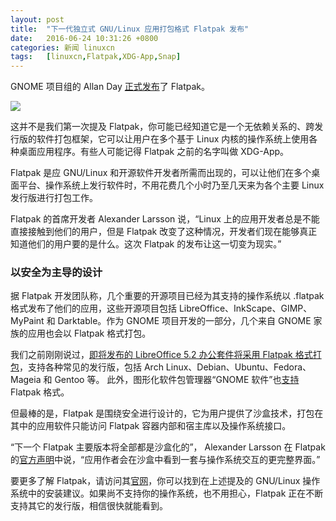 ```yaml
---
layout: post
title:	"下一代独立式 GNU/Linux 应用打包格式 Flatpak 发布"
date:	2016-06-24 10:31:26 +0800 
categories:	新闻 linuxcn 
tags:	[linuxcn,Flatpak,XDG-App,Snap]
---
```



GNOME 项目组的 Allan Day [正式发布](http://flatpak.org/press/2016-06-21-flatpak-released.html)了 Flatpak。


![](/Asserts/Images//attachment/album/201606/24/103127a774ydcqgr6u76bq.jpg)


这并不是我们第一次提及 Flatpak，你可能已经知道它是一个无依赖关系的、跨发行版的软件打包框架，它可以让用户在多个基于 Linux 内核的操作系统上使用各种桌面应用程序。有些人可能记得 Flatpak 之前的名字叫做 XDG-App。


Flatpak 是应 GNU/Linux 和开源软件开发者所需而出现的，可以让他们在多个桌面平台、操作系统上发行软件时，不用花费几个小时乃至几天来为各个主要 Linux 发行版进行打包工作。


Flatpak 的首席开发者 Alexander Larsson 说，“Linux 上的应用开发者总是不能直接接触到他们的用户，但是 Flatpak 改变了这种情况，开发者们现在能够真正知道他们的用户要的是什么。这次 Flatpak 的发布让这一切变为现实。”


### 以安全为主导的设计


据 Flatpak 开发团队称，几个重要的开源项目已经为其支持的操作系统以 .flatpak 格式发布了他们的应用，这些开源项目包括 LibreOffice、InkScape、GIMP、MyPaint 和 Darktable。作为 GNOME 项目开发的一部分，几个来自 GNOME 家族的应用也会以 Flatpak 格式打包。


我们之前刚刚说过，[即将发布的 LibreOffice 5.2 办公套件将采用 Flatpak 格式打包](http://news.softpedia.com/news/libreoffice-5-2-beta-now-available-as-a-flatpak-for-common-linux-distributions-504773.shtml)，支持各种常见的发行版，包括 Arch Linux、Debian、Ubuntu、Fedora、Mageia 和 Gentoo 等。 此外，图形化软件包管理器“GNOME 软件”也[支持](http://news.softpedia.com/news/gnome-software-package-manager-has-just-received-support-for-flatpak-packages-504397.shtml) Flatpak 格式。


但最棒的是，Flatpak 是围绕安全进行设计的，它为用户提供了沙盒技术，打包在其中的应用软件只能访问 Flatpak 容器内部和宿主库以及操作系统接口。


“下一个 Flatpak 主要版本将全部都是沙盒化的”， Alexander Larsson 在 Flatpak 的[官方声明](http://flatpak.org/press/2016-06-21-flatpak-released.html)中说，“应用作者会在沙盒中看到一套与操作系统交互的更完整界面。”


要更多了解 Flatpak，请访问其[官网](http://flatpak.org/getting.html)，你可以找到在上述提及的 GNU/Linux 操作系统中的安装建议。如果尚不支持你的操作系统，也不用担心，Flatpak 正在不断支持其它的发行版，相信很快就能看到。
